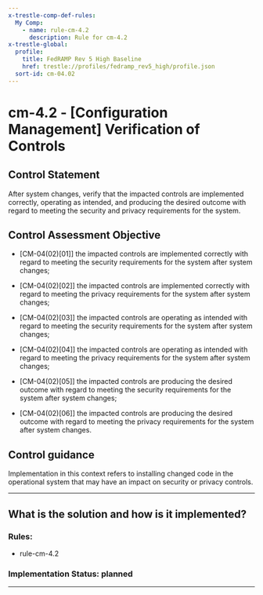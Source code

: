 ```yaml
---
x-trestle-comp-def-rules:
  My Comp:
    - name: rule-cm-4.2
      description: Rule for cm-4.2
x-trestle-global:
  profile:
    title: FedRAMP Rev 5 High Baseline
    href: trestle://profiles/fedramp_rev5_high/profile.json
  sort-id: cm-04.02
---
```


# cm-4.2 - \[Configuration Management\] Verification of Controls

## Control Statement

After system changes, verify that the impacted controls are implemented correctly, operating as intended, and producing the desired outcome with regard to meeting the security and privacy requirements for the system.

## Control Assessment Objective

- \[CM-04(02)[01]\] the impacted controls are implemented correctly with regard to meeting the security requirements for the system after system changes;

- \[CM-04(02)[02]\] the impacted controls are implemented correctly with regard to meeting the privacy requirements for the system after system changes;

- \[CM-04(02)[03]\] the impacted controls are operating as intended with regard to meeting the security requirements for the system after system changes;

- \[CM-04(02)[04]\] the impacted controls are operating as intended with regard to meeting the privacy requirements for the system after system changes;

- \[CM-04(02)[05]\] the impacted controls are producing the desired outcome with regard to meeting the security requirements for the system after system changes;

- \[CM-04(02)[06]\] the impacted controls are producing the desired outcome with regard to meeting the privacy requirements for the system after system changes.

## Control guidance

Implementation in this context refers to installing changed code in the operational system that may have an impact on security or privacy controls.

______________________________________________________________________

## What is the solution and how is it implemented?

<!-- For implementation status enter one of: implemented, partial, planned, alternative, not-applicable -->

<!-- Note that the list of rules under ### Rules: is read-only and changes will not be captured after assembly to JSON -->

<!-- Add control implementation description here for control: cm-4.2 -->

### Rules:

  - rule-cm-4.2

### Implementation Status: planned

______________________________________________________________________

